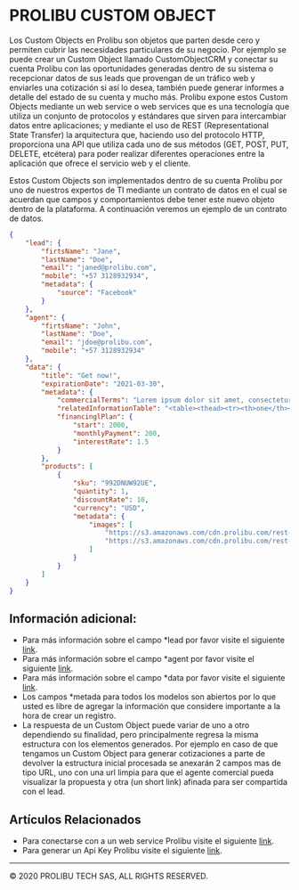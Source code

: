 PROLIBU CUSTOM OBJECT
======

Los Custom Objects en Prolibu son objetos que parten desde cero y permiten cubrir las necesidades particulares de su negocio. Por ejemplo se puede crear un Custom Object llamado CustomObjectCRM y conectar su cuenta Prolibu con las oportunidades generadas dentro de su sistema o recepcionar datos de sus leads que provengan de un tráfico web y enviarles una cotización si así lo desea, también puede generar informes a detalle del estado de su cuenta y mucho más. Prolibu expone estos Custom Objects mediante un web service o web services que es una tecnología que utiliza un conjunto de protocolos y estándares que sirven para intercambiar datos entre aplicaciones; y mediante el uso de REST (Representational State Transfer) la arquitectura que, haciendo uso del protocolo HTTP, proporciona una API que utiliza cada uno de sus métodos (GET, POST, PUT, DELETE, etcétera) para poder realizar diferentes operaciones entre la aplicación que ofrece el servicio web y el cliente.

Estos Custom Objects son implementados dentro de su cuenta Prolibu por uno de nuestros expertos de TI mediante un contrato de datos en el cual se acuerdan que campos y comportamientos debe tener este nuevo objeto dentro de la plataforma. A continuación veremos un ejemplo de un contrato de datos.

```json
{
    "lead": {
        "firtsName": "Jane",
        "lastName": "Doe",  
        "email": "janed@prolibu.com",
        "mobile": "+57 3128932934",
        "metadata": {
            "source": "Facebook"
        }
    },
    "agent": {
        "firtsName": "John",
        "lastName": "Doe",  
        "email": "jdoe@prolibu.com",
        "mobile": "+57 3128932934"
    },
    "data": {
        "title": "Get now!",
        "expirationDate": "2021-03-30",
        "metadata": {
            "commercialTerms": "Lorem ipsum dolor sit amet, consectetur adipiscing elit. Nullam egestas eu risus nec tristique.",
            "relatedInformationTable": "<table><thead><tr><th>one</th></tr></thead><tbody><tr><td>description</td></tr></tbody></table>",
            "financinglPlan": {
                "start": 2000,
                "monthlyPayment": 200,
                "interestRate": 1.5
            }
        },
        "products": [
            {
                "sku": "992DNUW92UE",
                "quantity": 1,
                "discountRate": 10,
                "currency": "USD",
                "metadata": {
                    "images": [
                        "https://s3.amazonaws.com/cdn.prolibu.com/rest-api-doc-images/Profile-menu.png",
                        "https://s3.amazonaws.com/cdn.prolibu.com/rest-api-doc-images/Profile-menu.png"
                    ]
                }    
            }
        ] 
    }
}
```

## Información adicional: 
* Para más información sobre el campo *lead por favor visite el siguiente [link](https://nodriza-io.github.io/nodriza/#/reference-lead).
* Para más información sobre el campo *agent por favor visite el siguiente [link](https://nodriza-io.github.io/nodriza/#/reference-user).
* Para más información sobre el campo *data por favor visite el siguiente [link](https://nodriza-io.github.io/nodriza/#/reference-proposal).
* Los campos *metada para todos los modelos son abiertos por lo que usted es libre de agregar la información que considere importante a la hora de crear un registro. 
* La respuesta de un Custom Object puede variar de uno  a otro dependiendo su finalidad, pero principalmente regresa la misma estructura con los elementos generados. Por ejemplo en caso de que tengamos un Custom Object para generar cotizaciones a parte de devolver la estructura inicial procesada se anexarán 2 campos mas de tipo URL, uno con una url limpia para que el agente comercial pueda visualizar la propuesta y otra (un short link) afinada para ser compartida con el lead.


## Artículos Relacionados
* Para conectarse con a un web service Prolibu visite el siguiente [link](https://nodriza-io.github.io/nodriza/#/guide).
* Para generar un Api Key Prolibu visite el siguiente [link](https://github.com/nodriza-io/nodriza/blob/master/docs/api-key.md).


---------------
© 2020 PROLIBU TECH SAS, ALL RIGHTS RESERVED.
